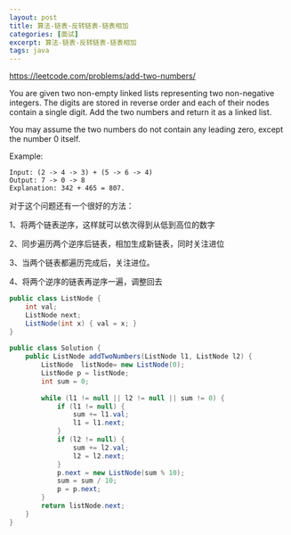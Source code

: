 ```yaml
---
layout: post
title: 算法-链表-反转链表-链表相加
categories: [面试]
excerpt: 算法-链表-反转链表-链表相加
tags: java
---
```

https://leetcode.com/problems/add-two-numbers/

You are given two non-empty linked lists representing two non-negative integers. The digits are stored in reverse order and each of their nodes contain a single digit. Add the two numbers and return it as a linked list.

You may assume the two numbers do not contain any leading zero, except the number 0 itself.

Example:
```
Input: (2 -> 4 -> 3) + (5 -> 6 -> 4)
Output: 7 -> 0 -> 8
Explanation: 342 + 465 = 807.
```

 对于这个问题还有一个很好的方法：

1、将两个链表逆序，这样就可以依次得到从低到高位的数字

2、同步遍历两个逆序后链表，相加生成新链表，同时关注进位

3、当两个链表都遍历完成后，关注进位。

4、将两个逆序的链表再逆序一遍，调整回去


```java
public class ListNode {
    int val;
    ListNode next;
    ListNode(int x) { val = x; }
}
 
public class Solution {
    public ListNode addTwoNumbers(ListNode l1, ListNode l2) {
        ListNode  listNode= new ListNode(0);
        ListNode p = listNode;
        int sum = 0;
 
        while (l1 != null || l2 != null || sum != 0) {
            if (l1 != null) {
                sum += l1.val;
                l1 = l1.next;
            }
            if (l2 != null) {
                sum += l2.val;
                l2 = l2.next;
            }
            p.next = new ListNode(sum % 10);
            sum = sum / 10;
            p = p.next;
        }
        return listNode.next;
    }
}
```


